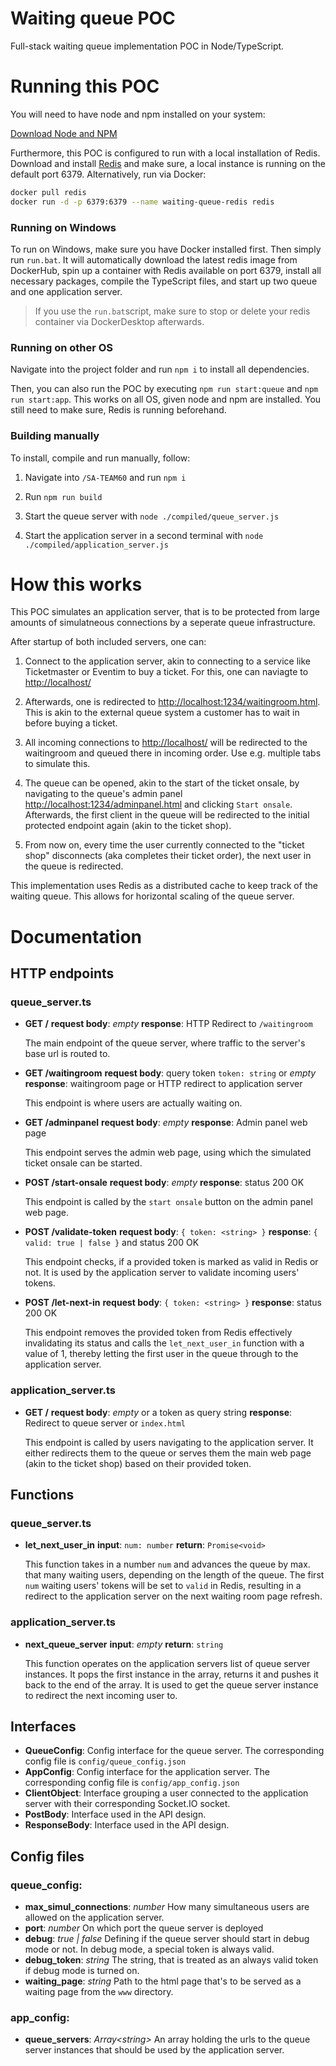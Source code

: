 
  

# Waiting queue POC

Full-stack waiting queue implementation POC in Node/TypeScript.

  

# Running this POC

You will need to have node and npm installed on your system:

[Download Node and NPM](https://nodejs.org/en/download/)

  

Furthermore, this POC is configured to run with a local installation of Redis. Download and install [Redis](https://redis.io/docs/getting-started/) and make sure, a local instance is running on the default port 6379. Alternatively, run via Docker:

```bash
docker pull redis
docker run -d -p 6379:6379 --name waiting-queue-redis redis
```

  

### Running on Windows

To run on Windows, make sure you have Docker installed first. Then simply run `run.bat`. It will automatically download the latest redis image from DockerHub, spin up a container with Redis available on port 6379, install all necessary packages, compile the TypeScript files, and start up two queue and one application server.

> If you use the `run.bat`script, make sure to stop or delete your redis container via DockerDesktop afterwards.

  

### Running on other OS

Navigate into the project folder and run `npm i` to install all dependencies.

Then, you can also run the POC by executing `npm run start:queue` and `npm run start:app`. This works on all OS, given node and npm are installed. You still need to make sure, Redis is running beforehand.

  

### Building manually

To install, compile and run manually, follow:

  

1. Navigate into `/SA-TEAM60` and run `npm i`

  

2. Run `npm run build`

  

3. Start the queue server with `node ./compiled/queue_server.js`

  

4. Start the application server in a second terminal with `node ./compiled/application_server.js`

  

# How this works

This POC simulates an application server, that is to be protected from large amounts of simulatneous connections by a seperate queue infrastructure.

  

After startup of both included servers, one can:

  

1. Connect to the application server, akin to connecting to a service like Ticketmaster or Eventim to buy a ticket. For this, one can naviagte to [http://localhost/](http://localhost/)

  

2. Afterwards, one is redirected to [http://localhost:1234/waitingroom.html](http://localhost:1234/waitingroom.html). This is akin to the external queue system a customer has to wait in before buying a ticket.

  

3. All incoming connections to [http://localhost/](http://localhost/) will be redirected to the waitingroom and queued there in incoming order. Use e.g. multiple tabs to simulate this.

  

4. The queue can be opened, akin to the start of the ticket onsale, by navigating to the queue's admin panel [http://localhost:1234/adminpanel.html](http://localhost:1234/adminpanel.html) and clicking `Start onsale`. Afterwards, the first client in the queue will be redirected to the initial protected endpoint again (akin to the ticket shop).

  

5. From now on, every time the user currently connected to the "ticket shop" disconnects (aka completes their ticket order), the next user in the queue is redirected.

  

This implementation uses Redis as a distributed cache to keep track of the waiting queue. This allows for horizontal scaling of the queue server.

  

# Documentation

  

## HTTP endpoints

  

### queue_server.ts

  

* **GET /**
**request body**: *empty*
**response**: HTTP Redirect to `/waitingroom`

	The main endpoint of the queue server, where traffic to the server's base url is routed to.

* **GET /waitingroom**
	**request body**: query token `token: string` or *empty*
	**response**: waitingroom page or HTTP redirect to application server

	This endpoint is where users are actually waiting on.

* **GET /adminpanel**
	**request body**: *empty*
	**response**: Admin panel web page

	This endpoint serves the admin web page, using which the simulated ticket onsale can be started.

* **POST /start-onsale**
	**request body**: *empty*
	**response**: status 200 OK

	This endpoint is called by the `start onsale` button on the admin panel web page.

* **POST /validate-token**
	**request body**: `{ token: <string> }`
	**response**: `{ valid: true | false }` and status 200 OK

	This endpoint checks, if a provided token is marked as valid in Redis or not. It is used by the application server to validate incoming users' tokens.

* **POST /let-next-in**
	**request body**: `{ token: <string> }`
	**response**: status 200 OK

	This endpoint removes the provided token from Redis effectively invalidating its status and calls the `let_next_user_in` function with a value of 1, thereby letting the first user in the queue through to the application server.

### application_server.ts

* **GET /**
	**request body**: *empty* or a token as query string
	**response**: Redirect to queue server or `index.html`

	This endpoint is called by users navigating to the application server. It either redirects them to the queue or serves them the main web page (akin to the ticket shop) based on their provided token.

## Functions

### queue_server.ts

* **let_next_user_in**
	**input**: `num: number`
	**return**: `Promise<void>`

	This function takes in a number `num` and advances the queue by max. that many waiting users, depending on the length of the queue. The first `num` waiting users' tokens will be set to `valid` in Redis, resulting in a redirect to the application server on the next waiting room page refresh.

### application_server.ts

* **next_queue_server**
	**input**: *empty*
	**return**: `string`

	This function operates on the application servers list of queue server instances. It pops the first instance in the array, returns it and pushes it back to the end of the array. It is used to get the queue server instance to redirect the next incoming user to.

## Interfaces

* **QueueConfig**: Config interface for the queue server. The corresponding config file is `config/queue_config.json`
* **AppConfig**: Config interface for the application server. The corresponding config file is `config/app_config.json`
* **ClientObject**: Interface grouping a user connected to the application server with their corresponding Socket.IO socket.
* **PostBody**: Interface used in the API design.
* **ResponseBody**: Interface used in the API design.

## Config files

### queue_config:
* **max_simul_connections**: *number*
	How many simultaneous users are allowed on the application server.
* **port**: *number*
	On which port the queue server is deployed
* **debug**: *true | false*
	Defining if the queue server should start in debug mode or not. In debug mode, a special token is always valid.
* **debug_token**: *string*
	The string, that is treated as an always valid token if debug mode is turned on.
* **waiting_page**: *string*
	Path to the html page that's to be served as a waiting page from the `www` directory.

### app_config:
* **queue_servers**: *Array<string\>*
	An array holding the urls to the queue server instances that should be used by the application server.